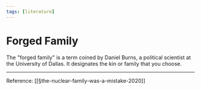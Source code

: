```yaml
---
tags: [literature]
---
```


# Forged Family

The "forged family" is a term coined by Daniel Burns, a political scientist at the University of Dallas. It designates the kin or family that you choose.

---
Reference: [[§the-nuclear-family-was-a-mistake-2020]]